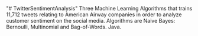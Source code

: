 "# TwitterSentimentAnalysis"
Three Machine Learning Algorithms that trains 11,712 tweets relating to American Airway companies in order to analyze customer sentiment on the social media.
Algorithms are Naive Bayes: Bernoulli, Multinomial and Bag-of-Words.
Java.